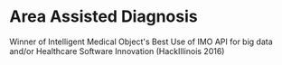 # Area Assisted Diagnosis

Winner of Intelligent Medical Object's Best Use of IMO API for big data and/or Healthcare Software Innovation (HackIllinois 2016)
